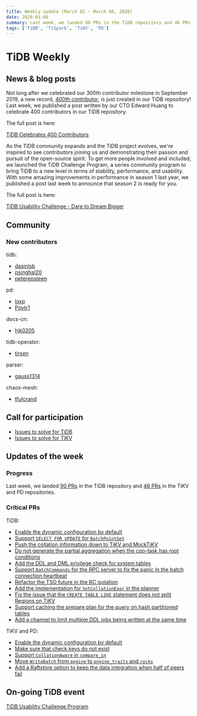 ```yaml
---
title: Weekly update (March 02 ~ March 08, 2020)
date: 2020-03-09
summary: Last week, we landed 90 PRs in the TiDB repository and 46 PRs in the TiKV and PD repositories.
tags: ['TiDB', 'TiSpark', 'TiKV', 'PD']
---
```


# TiDB Weekly

## News & blog posts

Not long after we celebrated our 300th contributor milestone in September 2019, a new record, [400th contributor](https://github.com/pingcap/tidb/graphs/contributors), is just created in our TiDB repository! Last week, we published a post written by our CTO Edward Huang to celebrate 400 contributors in our TiDB repository.

The full post is here:

[TiDB Celebrates 400 Contributors](https://pingcap.com/blog/tidb-celebrates-400-contributors/)

As the TiDB community expands and the TiDB project evolves, we're inspired to see contributors joining us and demonstrating their passion and pursuit of the open-source spirit. To get more people involved and included, we launched the TiDB Challenge Program, a series community program to bring TiDB to a new level in terms of stability, performance, and usability. With some amazing improvements in performance in season 1 last year, we published a post last week to announce that season 2 is ready for you.

The full post is here:

[TiDB Usability Challenge - Dare to Dream Bigger](https://pingcap.com/blog/tidb-usability-challenge-dare-to-dream-bigger/)

## Community

### New contributors

tidb:

* [dasinlsb](https://github.com/dasinlsb)
* [psinghal20](https://github.com/psinghal20)
* [peterepsteen](https://github.com/peterepsteen)

pd:

* [loxp](https://github.com/loxp)
* [Poytr1](https://github.com/Poytr1)

docs-cn:

* [hjk0205](https://github.com/hjk0205)

tidb-operator:

* [tirsen](https://github.com/tirsen)

parser:

* [gauss1314](https://github.com/gauss1314)

chaos-mesh:

* [tfulcrand](https://github.com/tfulcrand)

## Call for participation

* [Issues to solve for TiDB](https://github.com/pingcap/tidb/issues?q=is%3Aissue+is%3Aopen+label%3A%22help+wanted%22)
* [Issues to solve for TiKV](https://github.com/tikv/tikv/labels/S%3A%20HelpWanted)

## Updates of the week

### Progress

Last week, we landed [90 PRs](https://github.com/pingcap/tidb/pulls?utf8=%E2%9C%93&q=is%3Apr+is%3Amerged+merged%3A2020-03-02..2020-03-08+) in the TiDB repository and [46 PRs](https://github.com/search?q=repo%3Atikv%2Ftikv+repo%3Apingcap%2Fpd+is%3Apr+is%3Amerged+merged%3A2020-03-02..2020-03-08) in the TiKV and PD repositories.

### Critical PRs

TiDB:

* [Enable the dynamic configuration by default](https://github.com/pingcap/tidb/pull/15172)
* [Support `SELECT FOR UPDATE` for `BatchPointGet`](https://github.com/pingcap/tidb/pull/15129)
* [Push the collation information down to TiKV and MockTiKV](https://github.com/pingcap/tidb/pull/15125)
* [Do not generate the partial aggregation when the cop-task has root conditions](https://github.com/pingcap/tidb/pull/15112)
* [Add the DDL and DML privilege check for system tables](https://github.com/pingcap/tidb/pull/15095)
* [Support `BatchCommands` for the RPC server to fix the panic in the batch connection heartbeat](https://github.com/pingcap/tidb/pull/15055)
* [Refactor the TSO future in the RC isolation](https://github.com/pingcap/tidb/pull/14966)
* [Add the implementation for `SetCollationExpr` in the planner](https://github.com/pingcap/tidb/pull/14959)
* [Fix the issue that the `CREATE TABLE LIKE` statement does not split Regions on TiKV](https://github.com/pingcap/tidb/pull/14904)
* [Support caching the prepare plan for the query on hash partitioned tables](https://github.com/pingcap/tidb/pull/14473)
* [Add a channel to limit multiple DDL jobs being written at the same time](https://github.com/pingcap/tidb/pull/14342)

TiKV and PD:

* [Enable the dynamic configuration by default](https://github.com/tikv/tikv/pull/7015)
* [Make sure that check keys do not exist](https://github.com/tikv/tikv/pull/6715)
* [Support `CollationAware` in `compare_in`](https://github.com/tikv/tikv/pull/6713)
* [Move `WriteBatch` from `engine` to `engine_traits` and `rocks`](https://github.com/tikv/tikv/pull/6697)
* [Add a Raftstore option to keep the data integration when half of peers fail](https://github.com/tikv/tikv/pull/6578)

## On-going TiDB event

[TiDB Usability Challenge Program](https://pingcap.com/community/tidb-usability-challenge/)
